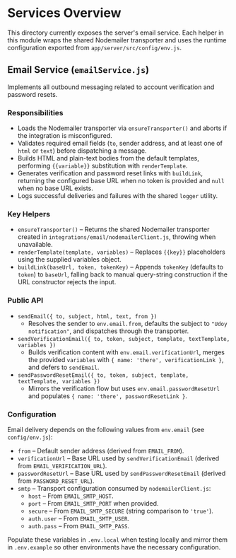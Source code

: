 # Services Overview

This directory currently exposes the server's email service. Each helper in this module wraps the shared Nodemailer transporter and uses the runtime configuration exported from `app/server/src/config/env.js`.

## Email Service (`emailService.js`)

Implements all outbound messaging related to account verification and password resets.

### Responsibilities

- Loads the Nodemailer transporter via `ensureTransporter()` and aborts if the integration is misconfigured.
- Validates required email fields (`to`, sender address, and at least one of `html` or `text`) before dispatching a message.
- Builds HTML and plain-text bodies from the default templates, performing `{{variable}}` substitution with `renderTemplate`.
- Generates verification and password reset links with `buildLink`, returning the configured base URL when no token is provided and `null` when no base URL exists.
- Logs successful deliveries and failures with the shared `logger` utility.

### Key Helpers

- `ensureTransporter()` – Returns the shared Nodemailer transporter created in `integrations/email/nodemailerClient.js`, throwing when unavailable.
- `renderTemplate(template, variables)` – Replaces `{{key}}` placeholders using the supplied variables object.
- `buildLink(baseUrl, token, tokenKey)` – Appends `tokenKey` (defaults to `token`) to `baseUrl`, falling back to manual query-string construction if the URL constructor rejects the input.

### Public API

- `sendEmail({ to, subject, html, text, from })`
  - Resolves the sender to `env.email.from`, defaults the subject to `"Udoy notification"`, and dispatches through the transporter.
- `sendVerificationEmail({ to, token, subject, template, textTemplate, variables })`
  - Builds verification content with `env.email.verificationUrl`, merges the provided `variables` with `{ name: 'there', verificationLink }`, and defers to `sendEmail`.
- `sendPasswordResetEmail({ to, token, subject, template, textTemplate, variables })`
  - Mirrors the verification flow but uses `env.email.passwordResetUrl` and populates `{ name: 'there', passwordResetLink }`.

### Configuration

Email delivery depends on the following values from `env.email` (see `config/env.js`):

- `from` – Default sender address (derived from `EMAIL_FROM`).
- `verificationUrl` – Base URL used by `sendVerificationEmail` (derived from `EMAIL_VERIFICATION_URL`).
- `passwordResetUrl` – Base URL used by `sendPasswordResetEmail` (derived from `PASSWORD_RESET_URL`).
- `smtp` – Transport configuration consumed by `nodemailerClient.js`:
  - `host` – From `EMAIL_SMTP_HOST`.
  - `port` – From `EMAIL_SMTP_PORT` when provided.
  - `secure` – From `EMAIL_SMTP_SECURE` (string comparison to `'true'`).
  - `auth.user` – From `EMAIL_SMTP_USER`.
  - `auth.pass` – From `EMAIL_SMTP_PASS`.

Populate these variables in `.env.local` when testing locally and mirror them in `.env.example` so other environments have the necessary configuration.
